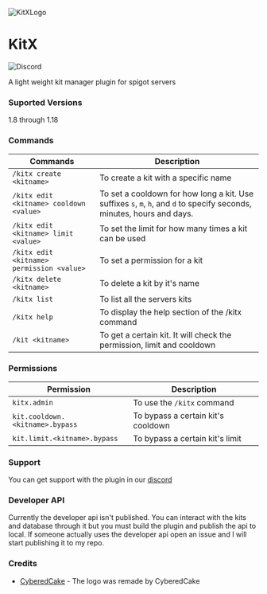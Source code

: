 ![KitXLogo](../main/KitXLogo.png)
# KitX
![Discord](https://discordapp.com/api/guilds/1133528601531252766/widget.png?style=shield)

A light weight kit manager plugin for spigot servers

### Suported Versions
1.8 through 1.18

### Commands
Commands | Description                                                    
-------------- |--------------------------------------------------------
`/kitx create <kitname>` | To create a kit with a specific name
`/kitx edit <kitname> cooldown <value>` | To set a cooldown for how long a kit. Use suffixes `s`, `m`, `h`, and `d` to specify seconds, minutes, hours and days.
`/kitx edit <kitname> limit <value>` | To set the limit for how many times a kit can be used
`/kitx edit <kitname> permission <value>` | To set a permission for a kit
`/kitx delete <kitname>`   | To delete a kit by it's name                                   
`/kitx list` | To list all the servers kits
`/kitx help` | To display the help section of the /kitx command               
`/kit <kitname>` | To get a certain kit. It will check the permission, limit and cooldown 

### Permissions
Permission | Description 
--- | ---
`kitx.admin` | To use the `/kitx` command
`kit.cooldown.<kitname>.bypass` | To bypass a certain kit's cooldown
`kit.limit.<kitname>.bypass` | To bypass a certain kit's limit

### Support
You can get support with the plugin in our [discord](https://discord.gg/DwQHaky3Nf)

### Developer API
Currently the developer api isn't published. You can interact with the kits and database through it but you must build the plugin and publish the api to local. If someone actually uses the developer api open an issue and I will start publishing it to my repo.

### Credits
- [CyberedCake](https://github.com/CyberedCake) - The logo was remade by CyberedCake
